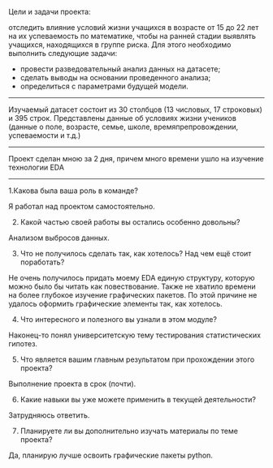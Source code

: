 Цели и задачи проекта:

отследить влияние условий жизни учащихся в возрасте от 15 до 22 лет
на их успеваемость по математике,
чтобы на ранней стадии выявлять учащихся, находящихся в группе риска.
Для этого необходимо выполнить следующие задачи:
- провести разведовательный анализ данных на датасете;
- сделать выводы на основании проведенного анализа;
- определиться с параметрами будущей модели.
------------------------------------------------------------------------------------

Изучаемый датасет состоит из 30 столбцов (13 числовых, 17 строковых) и 395 строк.
Представлены данные об условиях жизни учеников (данные о поле, возрасте, семье,
школе, времяпрепровождении, успеваемости и т.д.)

------------------------------------------------------------------------------------

Проект сделан мною за 2 дня, причем много времени ушло на изучение технологии EDA

------------------------------------------------------------------------------------

1.Какова была ваша роль в команде?

Я работал над проектом самостоятельно.

2. Какой частью своей работы вы остались особенно довольны?
 
Анализом выбросов данных.

3. Что не получилось сделать так, как хотелось? Над чем ещё стоит поработать?

Не очень получилось придать моему EDA единую структуру, которую можно было бы читать как повествование.
Также не хватило времени на более глубокое изучение графических пакетов. По этой причине не удалось 
оформить графические элементы так, как хотелось.

4. Что интересного и полезного вы узнали в этом модуле?

Наконец-то понял университетскую  тему тестирования статистических гипотез.

5. Что является вашим главным результатом при прохождении этого проекта?

Выполнение проекта в срок (почти).

6. Какие навыки вы уже можете применить в текущей деятельности?

Затрудняюсь ответить.

7. Планируете ли вы дополнительно изучать материалы по теме проекта?

Да, планирую лучше освоить графические пакеты python.


